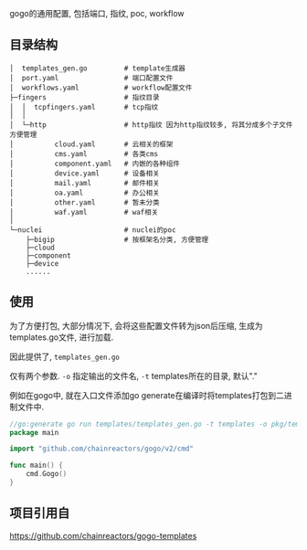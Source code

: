 
gogo的通用配置, 包括端口, 指纹, poc, workflow

## 目录结构

```
│  templates_gen.go         # template生成器
│  port.yaml                # 端口配置文件
│  workflows.yaml           # workflow配置文件
├─fingers                   # 指纹目录
│  │  tcpfingers.yaml       # tcp指纹
│  │
│  └─http                   # http指纹 因为http指纹较多, 将其分成多个子文件方便管理
│          cloud.yaml       # 云相关的框架
│          cms.yaml         # 各类cms
│          component.yaml   # 内嵌的各种组件
│          device.yaml      # 设备相关
│          mail.yaml        # 邮件相关
│          oa.yaml          # 办公相关
│          other.yaml       # 暂未分类
│          waf.yaml         # waf相关
│
└─nuclei                    # nuclei的poc
    ├─bigip                 # 按框架名分类, 方便管理
    ├─cloud
    ├─component
    ├─device
    ......

```

## 使用

为了方便打包, 大部分情况下, 会将这些配置文件转为json后压缩, 生成为templates.go文件, 进行加载.

因此提供了, `templates_gen.go`

仅有两个参数. `-o` 指定输出的文件名, `-t` templates所在的目录, 默认"."

例如在gogo中, 就在入口文件添加go generate在编译时将templates打包到二进制文件中.

```go
//go:generate go run templates/templates_gen.go -t templates -o pkg/templates.go
package main

import "github.com/chainreactors/gogo/v2/cmd"

func main() {
	cmd.Gogo()
}

```


## 项目引用自
https://github.com/chainreactors/gogo-templates
